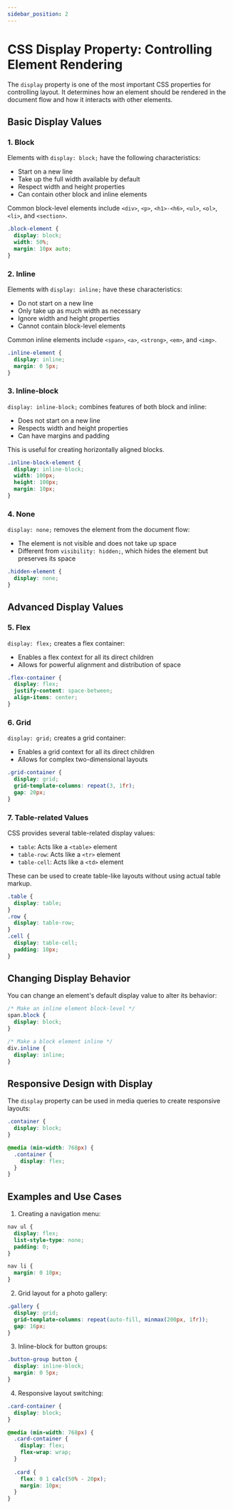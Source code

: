 ```yaml
---
sidebar_position: 2
---
```


# CSS Display Property: Controlling Element Rendering

The `display` property is one of the most important CSS properties for controlling layout. It determines how an element should be rendered in the document flow and how it interacts with other elements.

## Basic Display Values

### 1. Block

Elements with `display: block;` have the following characteristics:
- Start on a new line
- Take up the full width available by default
- Respect width and height properties
- Can contain other block and inline elements

Common block-level elements include `<div>`, `<p>`, `<h1>-<h6>`, `<ul>`, `<ol>`, `<li>`, and `<section>`.

```css
.block-element {
  display: block;
  width: 50%;
  margin: 10px auto;
}
```

### 2. Inline

Elements with `display: inline;` have these characteristics:
- Do not start on a new line
- Only take up as much width as necessary
- Ignore width and height properties
- Cannot contain block-level elements

Common inline elements include `<span>`, `<a>`, `<strong>`, `<em>`, and `<img>`.

```css
.inline-element {
  display: inline;
  margin: 0 5px;
}
```

### 3. Inline-block

`display: inline-block;` combines features of both block and inline:
- Does not start on a new line
- Respects width and height properties
- Can have margins and padding

This is useful for creating horizontally aligned blocks.

```css
.inline-block-element {
  display: inline-block;
  width: 100px;
  height: 100px;
  margin: 10px;
}
```

### 4. None

`display: none;` removes the element from the document flow:
- The element is not visible and does not take up space
- Different from `visibility: hidden;`, which hides the element but preserves its space

```css
.hidden-element {
  display: none;
}
```

## Advanced Display Values

### 5. Flex

`display: flex;` creates a flex container:
- Enables a flex context for all its direct children
- Allows for powerful alignment and distribution of space

```css
.flex-container {
  display: flex;
  justify-content: space-between;
  align-items: center;
}
```

### 6. Grid

`display: grid;` creates a grid container:
- Enables a grid context for all its direct children
- Allows for complex two-dimensional layouts

```css
.grid-container {
  display: grid;
  grid-template-columns: repeat(3, 1fr);
  gap: 20px;
}
```

### 7. Table-related Values

CSS provides several table-related display values:
- `table`: Acts like a `<table>` element
- `table-row`: Acts like a `<tr>` element
- `table-cell`: Acts like a `<td>` element

These can be used to create table-like layouts without using actual table markup.

```css
.table {
  display: table;
}
.row {
  display: table-row;
}
.cell {
  display: table-cell;
  padding: 10px;
}
```

## Changing Display Behavior

You can change an element's default display value to alter its behavior:

```css
/* Make an inline element block-level */
span.block {
  display: block;
}

/* Make a block element inline */
div.inline {
  display: inline;
}
```

## Responsive Design with Display

The `display` property can be used in media queries to create responsive layouts:

```css
.container {
  display: block;
}

@media (min-width: 768px) {
  .container {
    display: flex;
  }
}
```

## Examples and Use Cases

1. Creating a navigation menu:

```css
nav ul {
  display: flex;
  list-style-type: none;
  padding: 0;
}

nav li {
  margin: 0 10px;
}
```

2. Grid layout for a photo gallery:

```css
.gallery {
  display: grid;
  grid-template-columns: repeat(auto-fill, minmax(200px, 1fr));
  gap: 16px;
}
```

3. Inline-block for button groups:

```css
.button-group button {
  display: inline-block;
  margin: 0 5px;
}
```

4. Responsive layout switching:

```css
.card-container {
  display: block;
}

@media (min-width: 768px) {
  .card-container {
    display: flex;
    flex-wrap: wrap;
  }
  
  .card {
    flex: 0 1 calc(50% - 20px);
    margin: 10px;
  }
}
```
